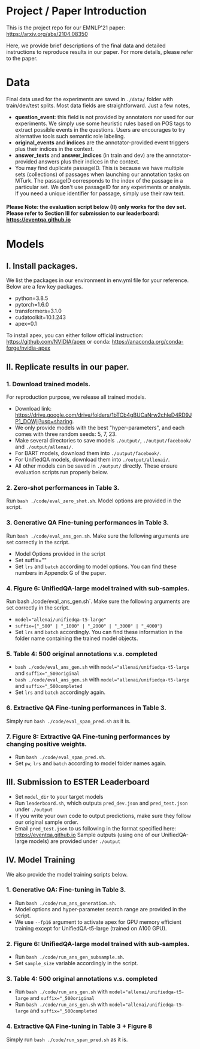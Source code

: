 # Project / Paper Introduction
This is the project repo for our EMNLP'21 paper: https://arxiv.org/abs/2104.08350

Here, we provide brief descriptions of the final data and detailed instructions to reproduce results in our paper. For more details, please refer to the paper.

# Data
Final data used for the experiments are saved in `./data/` folder with train/dev/test splits. Most data fields are straightforward. Just a few notes,
- **question_event**: this field is not provided by annotators nor used for our experiments. We simply use some heuristic rules based on POS tags to extract possible events in the questions. Users are encourages to try alternative tools such semantic role labeling. 
- **original_events** and **indices** are the annotator-provided event triggers plus their indices in the context.
- **answer_texts** and **answer_indices** (in train and dev) are the annotator-provided answers plus their indices in the context.
- You may find duplicate passageID. This is because we have multiple sets (collections) of passages when launching our annotation tasks on MTurk. The passageID corresponds to the index of the passage in a particular set. We don't use passageID for any experiments or analysis. If you need a unique identifier for passage, simply use their raw text.

#### __Please Note__: the evaluation script below (II) only works for the dev set. Please refer to Section III for submission to our leaderboard: https://eventqa.github.io


# Models
## I. Install packages. 
We list the packages in our environment in env.yml file for your reference. Below are a few key packages.
- python=3.8.5
- pytorch=1.6.0
- transformers=3.1.0
- cudatoolkit=10.1.243
- apex=0.1 

To install apex, you can either follow official instruction: https://github.com/NVIDIA/apex or conda: https://anaconda.org/conda-forge/nvidia-apex

## II. Replicate results in our paper.
### 1. Download trained models.
For reproduction purpose, we release all trained models.
- Download link: https://drive.google.com/drive/folders/1bTCb4gBUCaNrw2chleD4RD9JP1_DOWjj?usp=sharing. 
- We only provide models with the best "hyper-parameters", and each comes with three random seeds: 5, 7, 23.
- Make several directories to save models `./output/`, `./output/facebook/` and `./output/allenai/`.
- For BART models, download them into `./output/facebook/`.
- For UnifiedQA models, download them into `./output/allenai/`.
- All other models can be saved in `./output/` directly. These ensure evaluation scripts run properly below.

### 2. Zero-shot performances in Table 3. 
Run `bash ./code/eval_zero_shot.sh`. Model options are provided in the script.

### 3. Generative QA Fine-tuning performances in Table 3.
Run `bash ./code/eval_ans_gen.sh`. Make sure the following arguments are set correctly in the script.
- Model Options provided in the script
- Set suffix=""
- Set `lrs` and `batch` according to model options. You can find these numbers in Appendix G of the paper.

### 4. Figure 6: UnifiedQA-large model trained with sub-samples.
Run bash ./code/eval_ans_gen.sh`. Make sure the following arguments are set correctly in the script.
- `model="allenai/unifiedqa-t5-large"`
- `suffix={"_500" | "_1000" | "_2000" | "_3000" | "_4000"}`
- Set `lrs` and `batch` accordingly. You can find these information in the folder name containing the trained model objects.

### 5. Table 4: 500 original annotations v.s. completed
- `bash ./code/eval_ans_gen.sh` with `model="allenai/unifiedqa-t5-large` and `suffix="_500original`
- `bash ./code/eval_ans_gen.sh` with `model="allenai/unifiedqa-t5-large` and `suffix="_500completed`
- Set `lrs` and `batch` accordingly again.

### 6. Extractive QA Fine-tuning performances in Table 3.
Simply run `bash ./code/eval_span_pred.sh` as it is.

### 7. Figure 8: Extractive QA Fine-tuning performances by changing positive weights.
- Run `bash ./code/eval_span_pred.sh`.
- Set `pw`, `lrs` and `batch` according to model folder names again.


## III. Submission to ESTER Leaderboard
- Set `model_dir` to your target models
- Run `leaderboard.sh`, which outputs `pred_dev.json` and `pred_test.json` under `./output`
- If you write your own code to output predictions, make sure they follow our original sample order.
- Email `pred_test.json` to us following in the format specified here: https://eventqa.github.io
Sample outputs (using one of our UnifiedQA-large models) are provided under `./output`


## IV. Model Training
We also provide the model training scripts below.

### 1. Generative QA: Fine-tuning in Table 3.
- Run `bash ./code/run_ans_generation.sh`. 
- Model options and hyper-parameter search range are provided in the script.
- We use `--fp16` argument to activate apex for GPU memory efficient training except for UnifiedQA-t5-large (trained on A100 GPU).

### 2. Figure 6: UnifiedQA-large model trained with sub-samples.
- Run `bash ./code/run_ans_gen_subsample.sh`.
- Set `sample_size` variable accordingly in the script.

### 3. Table 4: 500 original annotations v.s. completed
- Run `bash ./code/run_ans_gen.sh` with `model="allenai/unifiedqa-t5-large` and `suffix="_500original`
- Run `bash ./code/run_ans_gen.sh` with `model="allenai/unifiedqa-t5-large` and `suffix="_500completed`

### 4. Extractive QA Fine-tuning in Table 3 + Figure 8
Simply run `bash ./code/run_span_pred.sh` as it is.



